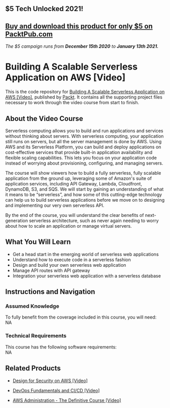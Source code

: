 ## $5 Tech Unlocked 2021!
[Buy and download this product for only $5 on PacktPub.com](https://www.packtpub.com/)
-----
*The $5 campaign         runs from __December 15th 2020__ to __January 13th 2021.__*

# Building A Scalable Serverless Application on AWS [Video]
This is the code repository for [Building A Scalable Serverless Application on AWS [Video]](https://www.packtpub.com/virtualization-and-cloud/building-scalable-serverless-application-aws-video?utm_source=github&utm_medium=repository&utm_campaign=9781788476065), published by [Packt](https://www.packtpub.com/?utm_source=github). It contains all the supporting project files necessary to work through the video course from start to finish.
## About the Video Course
Serverless computing allows you to build and run applications and services without thinking about servers. With serverless computing, your application still runs on servers, but all the server management is done by AWS. Using AWS and its Serverless Platform, you can build and deploy applications on cost-effective services that provide built-in application availability and flexible scaling capabilities. This lets you focus on your application code instead of worrying about provisioning, configuring, and managing servers.

The course will show viewers how to build a fully serverless, fully scalable application from the ground up, leveraging some of Amazon's suite of application services, including API Gateway, Lambda, Cloudfront, DynamoDB, S3, and SQS. We will start by gaining an understanding of what it means to be “serverless”, and how some of this cutting-edge technology can help us to build serverless applications before we move on to designing and implementing our very own serverless API. 

By the end of the course, you will understand the clear benefits of next-generation serverless architecture, such as never again needing to worry about how to scale an application or manage virtual servers.

<H2>What You Will Learn</H2>
<DIV class=book-info-will-learn-text>
<UL>
<LI>Get a head start in the emerging world of serverless web applications 
<LI>Understand how to execute code in a serverless fashion 
<LI>Design and build your own serverless web application 
<LI>Manage API routes with API gateway 
<LI>Integration your serverless web application with a serverless database </LI></UL></DIV>

## Instructions and Navigation
### Assumed Knowledge
To fully benefit from the coverage included in this course, you will need:<br/>
NA
### Technical Requirements
This course has the following software requirements:<br/>
NA

## Related Products
* [Design for Security on AWS [Video]]()

* [DevOps Fundamentals and CI/CD [Video]]()

* [AWS Administration - The Definitive Course [Video]]()

